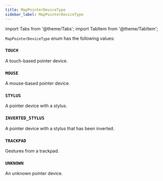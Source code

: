 ```yaml
---
title: MapPointerDeviceType
sidebar_label: MapPointerDeviceType
---
```


import Tabs from '@theme/Tabs';
import TabItem from '@theme/TabItem';

`MapPointerDeviceType` enum has the following values:

### `TOUCH`

A touch-based pointer device.

### `MOUSE`

A mouse-based pointer device.

### `STYLUS`

A pointer device with a stylus.

### `INVERTED_STYLUS`

A pointer device with a stylus that has been inverted.

### `TRACKPAD`

Gestures from a trackpad.

### `UNKNOWN`

An unknown pointer device.
